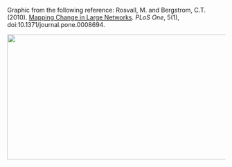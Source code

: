 Graphic from the following reference:
Rosvall, M. and Bergstrom, C.T. (2010). [Mapping Change in Large Networks](https://journals.plos.org/plosone/article?id=10.1371/journal.pone.0008694). _PLoS One_, 5(1), doi:10.1371/journal.pone.0008694.

<p align="center">
  <img width="725" height="289" src="https://github.com/Orthogonal-Research-Lab/Knowledge-Maps/blob/master/Interdisciplinarity/Change-Between-Scientific-Fields/Sankey-diagram-exchange-across-7-scientific-fields.png"><BR>
</p>
